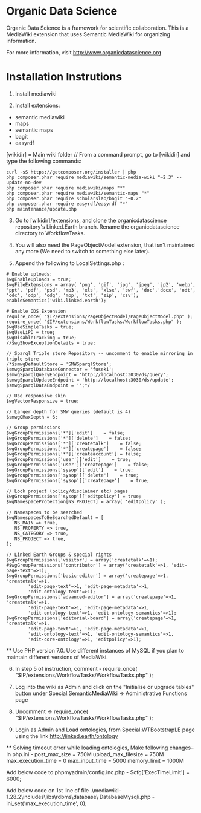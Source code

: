 Organic Data Science
====================
Organic Data Science is a framework for scientific collaboration.  This is a MediaWiki extension that uses Semantic MediaWiki for organizing information.

For more information, visit http://www.organicdatascience.org

Installation Instrutions
========================

1) Install mediawiki

2) Install extensions:
* semantic mediawiki
* maps
* semantic maps
* bagit
* easyrdf

[wikidir] = Main wiki folder
// From a command prompt, go to [wikidir] and type the following commands:
```
curl -sS https://getcomposer.org/installer | php
php composer.phar require mediawiki/semantic-media-wiki "~2.3" --update-no-dev
php composer.phar require mediawiki/maps "*"
php composer.phar require mediawiki/semantic-maps "*"
php composer.phar require scholarslab/bagit "~0.2"
php composer.phar require easyrdf/easyrdf "*"
php maintenance/update.php
```

3) Go to [wikidir]/extensions, and clone the organicdatascience repository's Linked.Earth branch. Rename the organicdatascience directory to WorkflowTasks.

4) You will also need the PageObjectModel extension, that isn't maintained any more (We need to switch to something else later).

5) Append the following to LocalSettings.php :
```
# Enable uploads:
$wgEnableUploads = true;
$wgFileExtensions = array( 'png', 'gif', 'jpg', 'jpeg', 'jp2', 'webp', 'ppt', 'pdf', 'psd', 'mp3', 'xls', 'xlsx', 'swf', 'doc','docx', 'odt', 'odc', 'odp', 'odg', 'mpp', 'txt', 'zip', 'csv');
enableSemantics('wiki.linked.earth');

# Enable ODS Extension
require_once( "$IP/extensions/PageObjectModel/PageObjectModel.php" );
require_once( "$IP/extensions/WorkflowTasks/WorkflowTasks.php" );
$wgUseSimpleTasks = true;
$wgUseLiPD = true;
$wgDisableTracking = true;
//$wgShowExceptionDetails = true;

// Sparql Triple store Repository -- uncomment to enable mirroring in triple store
/*$smwgDefaultStore = 'SMWSparqlStore';
$smwgSparqlDatabaseConnector = 'fuseki';
$smwgSparqlQueryEndpoint = 'http://localhost:3030/ds/query';
$smwgSparqlUpdateEndpoint = 'http://localhost:3030/ds/update';
$smwgSparqlDataEndpoint = '';*/

// Use responsive skin
$wgVectorResponsive = true;

// Larger depth for SMW queries (default is 4)
$smwgQMaxDepth = 6;

// Group permissions
$wgGroupPermissions['*']['edit']    = false;
$wgGroupPermissions['*']['delete']    = false;
$wgGroupPermissions['*']['createtalk']    = false;
$wgGroupPermissions['*']['createpage']    = false;
$wgGroupPermissions['*']['createaccount'] = false;
$wgGroupPermissions['user']['edit']    = true;
$wgGroupPermissions['user']['createpage']    = false;
$wgGroupPermissions['sysop']['edit']    = true;
$wgGroupPermissions['sysop']['delete']    = true;
$wgGroupPermissions['sysop']['createpage']    = true;

// Lock project (policy/disclaimer etc) pages
$wgGroupPermissions['sysop']['editpolicy'] = true;
$wgNamespaceProtection[NS_PROJECT] = array( 'editpolicy' );

// Namespaces to be searched
$wgNamespacesToBeSearchedDefault = [
   NS_MAIN => true,
   NS_PROPERTY => true,
   NS_CATEGORY => true,
   NS_PROJECT => true,
];

// Linked Earth Groups & special rights
$wgGroupPermissions['visitor'] = array('createtalk'=>1);
#$wgGroupPermissions['contributor'] = array('createtalk'=>1, 'edit-page-text'=>1);
$wgGroupPermissions['basic-editor'] = array('createpage'=>1, 'createtalk'=>1,
        'edit-page-text'=>1, 'edit-page-metadata'=>1,
        'edit-ontology-text'=>1);
$wgGroupPermissions['advanced-editor'] = array('createpage'=>1, 'createtalk'=>1,
        'edit-page-text'=>1, 'edit-page-metadata'=>1,
        'edit-ontology-text'=>1, 'edit-ontology-semantics'=>1);
$wgGroupPermissions['editorial-board'] = array('createpage'=>1, 'createtalk'=>1,
        'edit-page-text'=>1, 'edit-page-metadata'=>1,
        'edit-ontology-text'=>1, 'edit-ontology-semantics'=>1,
        'edit-core-ontology'=>1, 'editpolicy'=>1);
```

** Use PHP version 7.0.  Use different instances of MySQL if you plan to maintain different versions of MediaWiki. 

6) In step 5 of instruction, comment - require_once( "$IP/extensions/WorkflowTasks/WorkflowTasks.php" );

7) Log into the wiki as Admin and click on the "Initialise or upgrade tables" button under Special:SemanticMediaWiki -> Administrative Functions page

8) Uncomment -> require_once( "$IP/extensions/WorkflowTasks/WorkflowTasks.php" );


9) Login as Admin and Load ontologies, from Special:WTBootstrapLE page using the link http://linked.earth/ontology

** Solving timeout error while loading ontologies, Make following changes–
In php.ini -
post_max_size = 750M
upload_max_filesize = 750M
max_execution_time = 0
max_input_time = 5000
memory_limit = 1000M

Add below code to phpmyadmin/config.inc.php - 
$cfg['ExecTimeLimit'] = 6000; 

Add below code on 1st line of file .\mediawiki-1.28.2\includes\libs\rdbms\database\ DatabaseMysqli.php -
ini_set('max_execution_time', 0);
